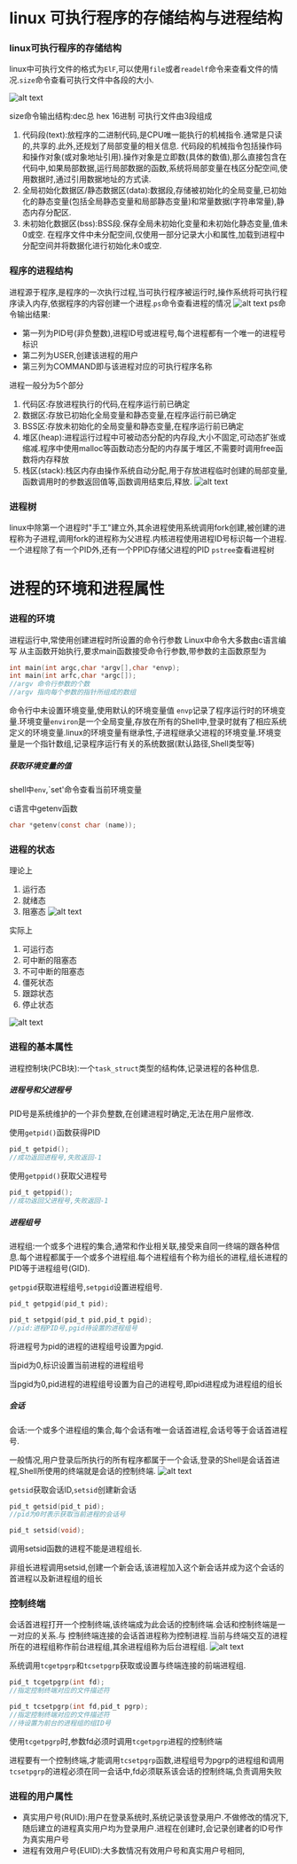 # linux 可执行程序的存储结构与进程结构

### linux可执行程序的存储结构

linux中可执行文件的格式为`ElF`,可以使用`file`或者`readelf`命令来查看文件的情况.`size`命令查看可执行文件中各段的大小.

![alt text](image-50.png)

size命令输出结构:dec总 hex 16进制
可执行文件由3段组成
1. 代码段(text):放程序的二进制代码,是CPU唯一能执行的机械指令.通常是只读的,共享的.此外,还规划了局部变量的相关信息.
代码段的机械指令包括操作码和操作对象(或对象地址引用).操作对象是立即数(具体的数值),那么直接包含在代码中,如果局部数据,运行局部数据的函数,系统将局部变量在栈区分配空间,使用数据时,通过引用数据地址的方式读.
2. 全局初始化数据区/静态数据区(data):数据段,存储被初始化的全局变量,已初始化的静态变量(包括全局静态变量和局部静态变量)和常量数据(字符串常量),静态内存分配区.
3. 未初始化数据区(bss):BSS段.保存全局未初始化变量和未初始化静态变量,值未0或空.
在程序文件中未分配空间,仅使用一部分记录大小和属性,加载到进程中分配空间并将数据化进行初始化未0或空.

### 程序的进程结构

进程源于程序,是程序的一次执行过程,当可执行程序被运行时,操作系统将可执行程序读入内存,依据程序的内容创建一个进程.`ps`命令查看进程的情况
![alt text](image-51.png)
ps命令输出结果:
* 第一列为PID号(非负整数),进程ID号或进程号,每个进程都有一个唯一的进程号标识
* 第二列为USER,创建该进程的用户
* 第三列为COMMAND即与该进程对应的可执行程序名称

进程一般分为5个部分
1. 代码区:存放进程执行的代码,在程序运行前已确定
2. 数据区:存放已初始化全局变量和静态变量,在程序运行前已确定
3. BSS区:存放未初始化的全局变量和静态变量,在程序运行前已确定
4. 堆区(heap):进程运行过程中可被动态分配的内存段,大小不固定,可动态扩张或缩减.程序中使用malloc等函数动态分配的内存属于堆区,不需要时调用free函数将内存释放
5. 栈区(stack):栈区内存由操作系统自动分配,用于存放进程临时创建的局部变量,函数调用时的参数返回值等,函数调用结束后,释放.
![alt text](image-52.png)

### 进程树

linux中除第一个进程时"手工"建立外,其余进程使用系统调用fork创建,被创建的进程称为子进程,调用fork的进程称为父进程.内核进程使用进程ID号标识每一个进程.一个进程除了有一个PID外,还有一个PPID存储父进程的PID
`pstree`查看进程树

# 进程的环境和进程属性

### 进程的环境

进程运行中,常使用创建进程时所设置的命令行参数
Linux中命令大多数由c语言编写
从主函数开始执行,要求main函数接受命令行参数,带参数的主函数原型为
```c
int main(int argc,char *argv[],char *envp);
int main(int arfc,char *argc[]);
//argv 命令行参数的个数
//argv 指向每个参数的指针所组成的数组
```
命令行中未设置环境变量,使用默认的环境变量值
`envp`记录了程序运行时的环境变量.环境变量`environ`是一个全局变量,存放在所有的Shell中,登录时就有了相应系统定义的环境变量.linux的环境变量有继承性,子进程继承父进程的环境变量.环境变量是一个指针数组,记录程序运行有关的系统数据(默认路径,Shell类型等)

##### 获取环境变量的值

shell中`env`,`set'命令查看当前环境变量

c语言中getenv函数
```c
char *getenv(const char (name));
```

### 进程的状态

理论上
1. 运行态
2. 就绪态
3. 阻塞态
![alt text](image-53.png)

实际上
1. 可运行态
2. 可中断的阻塞态
3. 不可中断的阻塞态
4. 僵死状态
5. 跟踪状态
6. 停止状态

 ![alt text](image-54.png)

 ### 进程的基本属性

进程控制块(PCB块):一个`task_struct`类型的结构体,记录进程的各种信息.


##### 进程号和父进程号

PID号是系统维护的一个非负整数,在创建进程时确定,无法在用户层修改.

使用`getpid()`函数获得PID
```c
pid_t getpid();
//成功返回进程号,失败返回-1
```

使用`getppid()`获取父进程号
```c
pid_t getppid();
//成功返回父进程号,失败返回-1
```

##### 进程组号

进程组:一个或多个进程的集合,通常和作业相关联,接受来自同一终端的跟各种信息.每个进程都属于一个或多个进程组.每个进程组有个称为组长的进程,组长进程的PID等于进程组号(GID).

`getpgid`获取进程组号,`setpgid`设置进程组号.

```c
pid_t getpgid(pid_t pid);
```
```c
pid_t setpgid(pid_t pid,pid_t pgid);
//pid:进程PID号,pgid待设置的进程组号
```
将进程号为pid的进程的进程组号设置为pgid.

当pid为0,标识设置当前进程的进程组号

当pgid为0,pid进程的进程组号设置为自己的进程号,即pid进程成为进程组的组长

##### 会话

会话:一个或多个进程组的集合,每个会话有唯一会话首进程,会话号等于会话首进程号.

一般情况,用户登录后所执行的所有程序都属于一个会话,登录的Shell是会话首进程,Shell所使用的终端就是会话的控制终端.
![alt text](image-56.png)

`getsid`获取会话ID,`setsid`创建新会话

```c
pid_t getsid(pid_t pid);
//pid为0时表示获取当前进程的会话号
```
```c
pid_t setsid(void);
```
调用setsid函数的进程不能是进程组长.

非组长进程调用setsid,创建一个新会话,该进程加入这个新会话并成为这个会话的首进程以及新进程组的组长

### 控制终端

会话首进程打开一个控制终端,该终端成为此会话的控制终端.会话和控制终端是一一对应的关系.与
控制终端连接的会话首进程称为控制进程.当前与终端交互的进程所在的进程组称作前台进程组,其余进程组称为后台进程组.
![alt text](image-57.png)

系统调用`tcgetpgrp`和`tcsetpgrp`获取或设置与终端连接的前端进程组.

```c
pid_t tcgetpgrp(int fd);
//指定控制终端对应的文件描述符
```
```c
pid_t tcsetpgrp(int fd,pid_t pgrp);
//指定控制终端对应的文件描述符
//待设置为前台的进程组的组ID号
```
使用`tcgetpgrp`时,参数fd必须时调用`tcgetpgrp`进程的控制终端

进程要有一个控制终端,才能调用`tcsetpgrp`函数,进程组号为pgrp的进程组和调用`tcsetpgrp`的进程必须在同一会话中,fd必须联系该会话的控制终端,负责调用失败


### 进程的用户属性

* 真实用户号(RUID):用户在登录系统时,系统记录该登录用户.不做修改的情况下,随后建立的进程真实用户均为登录用户.进程在创建时,会记录创建者的ID号作为真实用户号
* 进程有效用户号(EUID):大多数情况有效用户号和真实用户号相同,